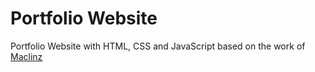 # Portfolio Website

Portfolio Website with HTML, CSS and JavaScript based on the work of [Maclinz](https://github.com/Maclinz/JS_CSS_PortfolioProject)